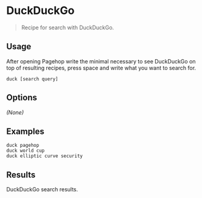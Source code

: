 # DuckDuckGo

> Recipe for search with DuckDuckGo.

## Usage

After opening Pagehop write the minimal necessary to see DuckDuckGo on top of resulting recipes, press space and write what you want to search for.

```
duck [search query]
```

## Options

_(None)_

## Examples

```
duck pagehop
duck world cup
duck elliptic curve security
```

## Results

DuckDuckGo search results.